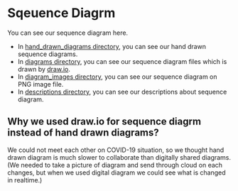 # Sqeuence Diagrm
You can see our sequence diagram here.  
- In [hand_drawn_diagrams directory](https://github.com/2021-caucse-software-engineering/enhanced-library-management/tree/main/docs/SequenceDiagram/hand_drawn_diagrams), you can see our hand drawn sequence diagrams.
- In [diagrams directory](https://github.com/2021-caucse-software-engineering/enhanced-library-management/tree/main/docs/SequenceDiagram/diagrams), you can see our sequence diagram files which is drawn by [draw.io](https://app.diagrams.net/).
- In [diagram_images directory](https://github.com/2021-caucse-software-engineering/enhanced-library-management/tree/main/docs/SequenceDiagram/diagram_images), you can see our sequence diagram on PNG image file.
- In [descriptions directory](https://github.com/2021-caucse-software-engineering/enhanced-library-management/tree/main/docs/SequenceDiagram/descriptions), you can see our descriptions about sequence diagram.

## Why we used draw.io for sequence diagrm instead of hand drawn diagrams?
We could not meet each other on COVID-19 situation, so we thought hand drawn diagram is much slower to collaborate than digitally shared diagrams. (We needed to take a picture of diagram and send through cloud on each changes, but when we used digital diagram we could see what is changed in realtime.)
